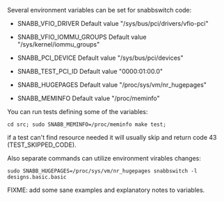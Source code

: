 Several environment variables can be set for snabbswitch code:

* SNABB_VFIO_DRIVER
  Default value "/sys/bus/pci/drivers/vfio-pci"

* SNABB_VFIO_IOMMU_GROUPS
  Default value "/sys/kernel/iommu_groups"

* SNABB_PCI_DEVICE
  Default value "/sys/bus/pci/devices"

* SNABB_TEST_PCI_ID
  Default value "0000:01:00.0"

* SNABB_HUGEPAGES
  Default value "/proc/sys/vm/nr_hugepages"

* SNABB_MEMINFO
  Default value "/proc/meminfo"

You can run tests defining some of the variables:

    cd src; sudo SNABB_MEMINFO=/proc/meminfo make test;

if a test can't find resource needed it will usually skip and return code 43
(TEST_SKIPPED_CODE).

Also separate commands can utilize environment virables changes:

    sudo SNABB_HUGEPAGES=/proc/sys/vm/nr_hugepages snabbswitch -l designs.basic.basic

FIXME: add some sane examples and explanatory notes to variables.
